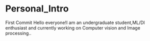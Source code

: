 # Personal_Intro
First Commit
Hello everyone!I am an undergraduate student,ML/Dl enthusiast and currently working on Computer vision and Image processing..

